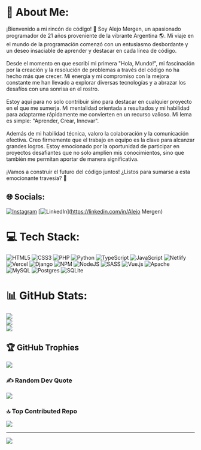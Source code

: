# 💫 About Me:
¡Bienvenido a mi rincón de código! 👋 Soy Alejo Mergen, un apasionado programador de 21 años proveniente de la vibrante Argentina 🌎. Mi viaje en el mundo de la programación comenzó con un entusiasmo desbordante y un deseo insaciable de aprender y destacar en cada línea de código.<br><br>Desde el momento en que escribí mi primera "Hola, Mundo!", mi fascinación por la creación y la resolución de problemas a través del código no ha hecho más que crecer. Mi energía y mi compromiso con la mejora constante me han llevado a explorar diversas tecnologías y a abrazar los desafíos con una sonrisa en el rostro.<br><br>Estoy aquí para no solo contribuir sino para destacar en cualquier proyecto en el que me sumerja. Mi mentalidad orientada a resultados y mi habilidad para adaptarme rápidamente me convierten en un recurso valioso. Mi lema es simple: "Aprender, Crear, Innovar".<br><br>Además de mi habilidad técnica, valoro la colaboración y la comunicación efectiva. Creo firmemente que el trabajo en equipo es la clave para alcanzar grandes logros. Estoy emocionado por la oportunidad de participar en proyectos desafiantes que no solo amplíen mis conocimientos, sino que también me permitan aportar de manera significativa.<br><br>¡Vamos a construir el futuro del código juntos! ¿Listos para sumarse a esta emocionante travesía? 🚀


## 🌐 Socials:
[![Instagram](https://img.shields.io/badge/Instagram-%23E4405F.svg?logo=Instagram&logoColor=white)](https://instagram.com/alejo_mfb) [![LinkedIn](https://img.shields.io/badge/LinkedIn-%230077B5.svg?logo=linkedin&logoColor=white)](https://linkedin.com/in/Alejo Mergen) 

# 💻 Tech Stack:
![HTML5](https://img.shields.io/badge/html5-%23E34F26.svg?style=for-the-badge&logo=html5&logoColor=white) ![CSS3](https://img.shields.io/badge/css3-%231572B6.svg?style=for-the-badge&logo=css3&logoColor=white) ![PHP](https://img.shields.io/badge/php-%23777BB4.svg?style=for-the-badge&logo=php&logoColor=white) ![Python](https://img.shields.io/badge/python-3670A0?style=for-the-badge&logo=python&logoColor=ffdd54) ![TypeScript](https://img.shields.io/badge/typescript-%23007ACC.svg?style=for-the-badge&logo=typescript&logoColor=white) ![JavaScript](https://img.shields.io/badge/javascript-%23323330.svg?style=for-the-badge&logo=javascript&logoColor=%23F7DF1E) ![Netlify](https://img.shields.io/badge/netlify-%23000000.svg?style=for-the-badge&logo=netlify&logoColor=#00C7B7) ![Vercel](https://img.shields.io/badge/vercel-%23000000.svg?style=for-the-badge&logo=vercel&logoColor=white) ![Django](https://img.shields.io/badge/django-%23092E20.svg?style=for-the-badge&logo=django&logoColor=white) ![NPM](https://img.shields.io/badge/NPM-%23CB3837.svg?style=for-the-badge&logo=npm&logoColor=white) ![NodeJS](https://img.shields.io/badge/node.js-6DA55F?style=for-the-badge&logo=node.js&logoColor=white) ![SASS](https://img.shields.io/badge/SASS-hotpink.svg?style=for-the-badge&logo=SASS&logoColor=white) ![Vue.js](https://img.shields.io/badge/vue.js-%2335495e.svg?style=for-the-badge&logo=vuedotjs&logoColor=%234FC08D) ![Apache](https://img.shields.io/badge/apache-%23D42029.svg?style=for-the-badge&logo=apache&logoColor=white) ![MySQL](https://img.shields.io/badge/mysql-%2300000f.svg?style=for-the-badge&logo=mysql&logoColor=white) ![Postgres](https://img.shields.io/badge/postgres-%23316192.svg?style=for-the-badge&logo=postgresql&logoColor=white) ![SQLite](https://img.shields.io/badge/sqlite-%2307405e.svg?style=for-the-badge&logo=sqlite&logoColor=white)
# 📊 GitHub Stats:
![](https://github-readme-stats.vercel.app/api?username=Alejo-Mergen&theme=radical&hide_border=false&include_all_commits=false&count_private=false)<br/>
![](https://github-readme-streak-stats.herokuapp.com/?user=Alejo-Mergen&theme=radical&hide_border=false)<br/>
![](https://github-readme-stats.vercel.app/api/top-langs/?username=Alejo-Mergen&theme=radical&hide_border=false&include_all_commits=false&count_private=false&layout=compact)

## 🏆 GitHub Trophies
![](https://github-profile-trophy.vercel.app/?username=Alejo-Mergen&theme=radical&no-frame=false&no-bg=true&margin-w=4)

### ✍️ Random Dev Quote
![](https://quotes-github-readme.vercel.app/api?type=horizontal&theme=radical)

### 🔝 Top Contributed Repo
![](https://github-contributor-stats.vercel.app/api?username=Alejo-Mergen&limit=5&theme=dracula&combine_all_yearly_contributions=true)

---
[![](https://visitcount.itsvg.in/api?id=Alejo-Mergen&icon=0&color=0)](https://visitcount.itsvg.in)

<!-- Proudly created with GPRM ( https://gprm.itsvg.in ) -->
